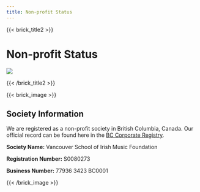 ```yaml
---
title: Non-profit Status
---
```

{{< brick_title2 >}}

# Non-profit Status

![](/uploads/photos/20250603_ISM-258942.jpg)

{{< /brick_title2 >}}

{{< brick_image >}}
## Society Information
We are registered as a non-profit society in British Columbia, Canada. Our official record can be found here in the [BC Corporate Registry](https://www.orgbook.gov.bc.ca/entity/S0080273).

**Society Name:** Vancouver School of Irish Music Foundation 

**Registration Number:** S0080273 

**Business Number:** 77936 3423 BC0001

{{< /brick_image >}}
